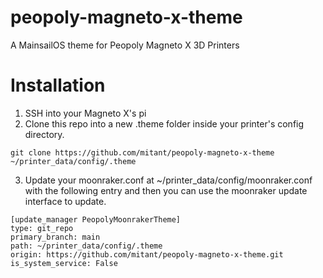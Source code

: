 # peopoly-magneto-x-theme
A MainsailOS theme for Peopoly Magneto X 3D Printers

# Installation

1. SSH into your Magneto X's pi
2. Clone this repo into a new .theme folder inside your printer's config directory.
```
git clone https://github.com/mitant/peopoly-magneto-x-theme ~/printer_data/config/.theme
```

3. Update your moonraker.conf at ~/printer_data/config/moonraker.conf with the following entry and then you can use the moonraker update interface to update.

```
[update_manager PeopolyMoonrakerTheme]
type: git_repo
primary_branch: main
path: ~/printer_data/config/.theme
origin: https://github.com/mitant/peopoly-magneto-x-theme.git
is_system_service: False
```